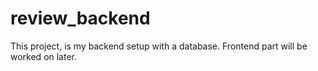 # review_backend

This project, is my backend setup with a database. 
Frontend part will be worked on later. 